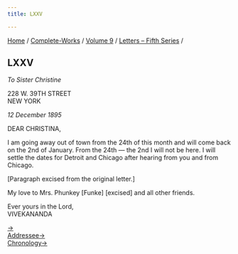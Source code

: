 ```yaml
---
title: LXXV

---
```



[Home](../../../index.htm) / [Complete-Works](../../complete_works.htm)
/ [Volume 9](../volume_9_contents.htm) / [Letters – Fifth
Series](letters_fifth_series_contents.htm) /



## LXXV

*To Sister Christine*

228 W. 39TH STREET  
NEW YORK

*12 December 1895*

DEAR CHRISTINA,

I am going away out of town from the 24th of this month and will come
back on the 2nd of January. From the 24th — the 2nd I will not be here.
I will settle the dates for Detroit and Chicago after hearing from you
and from Chicago.

\[Paragraph excised from the original letter.\]

My love to Mrs. Phunkey \[Funke\] \[excised\] and all other friends.

Ever yours in the Lord,  
VIVEKANANDA

[→](076_your_highness.htm)  
[Addressee→](078_christina.htm)  
[Chronology→](076_your_highness.htm)


